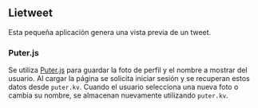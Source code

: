 ## Lietweet

Esta pequeña aplicación genera una vista previa de un tweet.

### Puter.js

Se utiliza [Puter.js](https://puter.com) para guardar la foto de perfil y el nombre a mostrar del usuario.
Al cargar la página se solicita iniciar sesión y se recuperan estos datos desde `puter.kv`.
Cuando el usuario selecciona una nueva foto o cambia su nombre, se almacenan nuevamente utilizando `puter.kv`.
